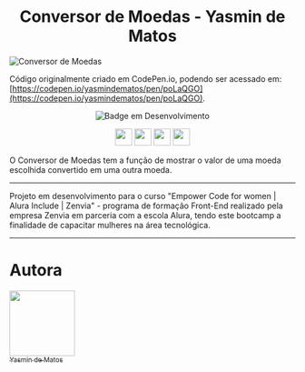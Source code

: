 <h1 align="center"> Conversor de Moedas - Yasmin de Matos </h1>

![Conversor de Moedas](https://user-images.githubusercontent.com/98225965/193980442-e14441ff-ef3b-459f-9a19-eba839c59712.png)

Código originalmente criado em CodePen.io, podendo ser acessado em: [https://codepen.io/yasmindematos/pen/poLaQGO](https://codepen.io/yasmindematos/pen/poLaQGO).

<div style="display: inline_block" align="center">

![Badge em Desenvolvimento](http://img.shields.io/static/v1?label=STATUS&message=EM%20DESENVOLVIMENTO&color=GREEN&style=for-the-badge)

  <img width="30" src="https://cdn.jsdelivr.net/gh/devicons/devicon/icons/html5/html5-original.svg" />
  <img width="30" src="https://cdn.jsdelivr.net/gh/devicons/devicon/icons/css3/css3-original.svg" />
  <img width="30" src="https://cdn.jsdelivr.net/gh/devicons/devicon/icons/javascript/javascript-original.svg" />
          
          
  <img width="30" src="https://cdn.jsdelivr.net/gh/devicons/devicon/icons/vscode/vscode-original.svg" />

</div>

O Conversor de Moedas tem a função de mostrar o valor de uma moeda escolhida convertido em uma outra moeda.

<hr>

Projeto em desenvolvimento para o curso "Empower Code for women | Alura Include | Zenvia" - programa de formação Front-End realizado pela empresa Zenvia em parceria com a escola Alura, tendo este bootcamp a finalidade de capacitar mulheres na área tecnológica.

<hr>
 
# Autora

[<img src="https://avatars.githubusercontent.com/u/98225965" width=115><br><sub>Yasmin de Matos</sub>](https://github.com/yasmindematos) 

